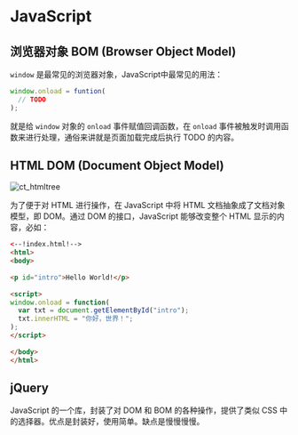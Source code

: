# JavaScript

## 浏览器对象 BOM (Browser Object Model)

`window` 是最常见的浏览器对象，JavaScript中最常见的用法：

```javascript
window.onload = funtion(
  // TODO
);
```

就是给 `window` 对象的 `onload` 事件赋值回调函数，在 `onload` 事件被触发时调用函数来进行处理，通俗来讲就是页面加载完成后执行 TODO 的内容。

## HTML DOM (Document Object Model)

![ct_htmltree](C:\Users\hacker\Workspace\learn_flask_the_hard_way\0x05_use_js\ct_htmltree.gif)

为了便于对 HTML 进行操作，在 JavaScript 中将 HTML 文档抽象成了文档对象模型，即 DOM。通过 DOM 的接口，JavaScript 能够改变整个 HTML 显示的内容，必如：

```html
<--!index.html!-->
<html>
<body>
  
<p id="intro">Hello World!</p>
  
<script>
window.onload = function(
  var txt = document.getElementById("intro");
  txt.innerHTML = "你好，世界！";
);
</script>
  
</body>
</html>

```

## jQuery

JavaScript 的一个库，封装了对 DOM 和 BOM 的各种操作，提供了类似 CSS 中的选择器。优点是封装好，使用简单。缺点是慢慢慢慢。